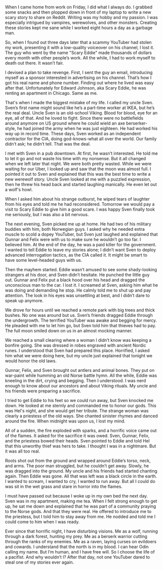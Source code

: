 When I came home from work on Friday, I did what I always do. I grabbed some snacks and then plopped down in front of my laptop to write a new scary story to share on Reddit. Writing was my hobby and my passion. I was especially intrigued by vampires, werewolves, and other monsters. Creating these stories kept me sane while I worked eight hours a day as a garbage man.

So, when I found out three days later that a scammy YouTuber had stolen my work, presenting it with a low-quality voiceover on his channel, I lost it. The guy who went by the name "Scary Eddie" made thousands of dollars every month with other people’s work. All the while, I had to work myself to death out there. It wasn’t fair.

I devised a plan to take revenge. First, I sent the guy an email, introducing myself as a sponsor interested in advertising on his channel. That’s how I got his real name and phone number. Finding out where he lived was easy after that. Unfortunately for Edward Johnson, aka Scary Eddie, he was renting an apartment in Chicago. Same as me.

That's when I made the biggest mistake of my life. I called my uncle Sven. Sven’s first name might sound like he’s a part-time worker at IKEA, but he’s the real deal. Uncle Sven is an old-school Viking. Blood for blood, eye for an eye, all of that. And he loved to fight. Since there were no battlefields around anymore on US ground where he could wield an axe berserker-style, he had joined the army when he was just eighteen. He had worked his way up in record time. These days, Sven worked as an independent contractor for the CIA, doing god-knows-what all over the world. Our family didn’t ask; he didn’t tell. That was the deal.

I met with Sven in a pub downtown. At first, he wasn’t interested. He told me to let it go and not waste his time with my nonsense. But it all changed when we left later that night. We were both pretty wasted. While we were waiting for our Uber, I looked up and saw that the moon was almost full. I pointed it out to Sven and explained that this was the best time to write a new werewolf story. Uncle Sven looked at me with a puzzled expression, then he threw his head back and started laughing manically. He even let out a wolf's howl.

When I asked him about his strange outburst, he wiped tears of laughter from his eyes and told me he had reconsidered. Tomorrow we would pay a visit to Scary Eddie to give him a good scare. I was happy Sven finally took me seriously, but I was also a bit nervous.

The next evening, Sven picked me up at home. He had two of his military buddies with him, both Norwegian guys. I asked why he needed extra muscle to scold a dopey YouTuber, but Sven just laughed and explained that Gunnar and Felix were with us to make sure he wouldn’t go too far. I believed him. At the end of the day, he was a paid killer for the government. I wanted to tell Eddie to leave my stories alone; I didn’t want Sven to deploy advanced interrogation tactics, as the CIA called it. It might be smart to have some level-headed guys with us.

Then the mayhem started. Eddie wasn’t amused to see some shady-looking strangers at his door, and Sven didn’t hesitate. He punched the little guy out. Gunnar and Felix put a black hood over his head and dragged the unconscious man to the car. I lost it. I screamed at Sven, asking him what he was doing and demanding he stop. He calmly told me to shut up and pay attention. The look in his eyes was unsettling at best, and I didn’t dare to speak up anymore.

We drove for hours until we reached a remote park with big trees and thick bushes. No one was around but us. Sven’s friends dragged Eddie through the undergrowth. The terrified YouTuber was awake and begging for mercy. He pleaded with me to let him go, but Sven told him that thieves had to pay. The full moon smiled down on us in an almost mocking manner.

We reached a small clearing where a woman I didn’t know was keeping a bonfire going. She was dressed in robes engraved with ancient Nordic runes. I understood that Sven had prepared this place. Horrified, I asked him what we were doing here, but my uncle just explained that tonight we would honor the old laws.

Gunnar, Felix, and Sven brought out antlers and animal bones. They put on war-paint while humming an old Norse battle hymn. All the while, Eddie was kneeling in the dirt, crying and begging. Then I understood. I was nerd enough to know about our ancestors and about Viking rituals. My uncle and his friends were preparing a sacrifice.

I tried to get Eddie to his feet so we could run away, but Sven knocked me down. He looked at me sternly and commanded me to honor our gods. This was Hel's night, and she would get her tribute. The strange woman was clearly a priestess of the old ways. She chanted sinister rhymes and danced around the fire. When midnight was upon us, I lost my mind.

All of a sudden, the fire exploded with sparks, and a horrific voice came out of the flames. It asked for the sacrifice it was owed. Sven, Gunnar, Felix, and the priestess bowed their heads. Sven pointed to Eddie and told Hel that this unworthy thief was hers to take. I thought I was in a nightmare. But it was all too real.

Roots shot out from the ground and wrapped around Eddie’s torso, neck, and arms. The poor man struggled, but he couldn’t get away. Slowly, he was dragged into the ground. My uncle and his friends had started chanting again. Then Eddie was gone. All that was left was a black circle in the earth. I wanted to scream, I wanted to cry, I wanted to run away. But all I could do was sit in the wet grass and stare in horror into the flames.

I must have passed out because I woke up in my own bed the next day. Sven was in my apartment, making me tea. When I felt strong enough to get up, he sat me down and explained that he was part of a community praying to the Norse gods. And that they were real. He offered to introduce me to the priestess, but I told him to stay away from me. He nodded and told me I could come to him when I was ready.

Ever since that horrific night, I have disturbing visions. Me as a wolf, running through a dark forest, hunting my prey. Me as a berserk warrior cutting through the ranks of my enemies. Me as a raven, laying curses on evildoers and cowards. I understand that the north is in my blood. I can hear Odin calling my name. But I’m human, and I have free will. So I choose the life of a pacifist. And why wouldn’t I? After that day, not one YouTuber dared to steal one of my stories ever again.